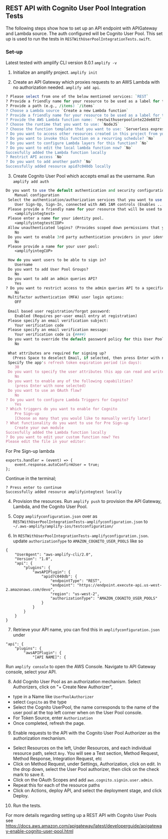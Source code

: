 ## REST API with Cognito User Pool Integration Tests

The following steps show how to set up an API endpoint with APIGateway and Lambda source. The auth configured will be Cognito User Pool. This set up is used to run the tests in `RESTWithUserPoolIntegrationTests.swift`.

### Set-up

Latest tested with amplify CLI version 8.0.1 `amplify -v`

1. Initialize an amplify project. `amplify init`

2. Create an API Gateway which proxies requests to an AWS Lambda with no authorization needed. `amplify add api`. 

```perl
? Please select from one of the below mentioned services: `REST`
? Provide a friendly name for your resource to be used as a label for this category in the project: `restAPI`
? Provide a path (e.g., /items) `/items`
? Choose a Lambda source `Create a new Lambda function`
? Provide a friendly name for your resource to be used as a label for this category in the project: `restwithuserpoolinte22de6072`
? Provide the AWS Lambda function name: `restwithuserpoolinte22de6072`
? Choose the runtime that you want to use: `NodeJS`
? Choose the function template that you want to use: `Serverless express function (Integration with Amazon API Gateway)`
? Do you want to access other resources created in this project from your Lambda function? `No`
? Do you want to invoke this function on a recurring schedule? `No`
? Do you want to configure Lambda layers for this function? `No`
? Do you want to edit the local lambda function now? `No`
Succesfully added the Lambda function locally
? Restrict API access `No`
? Do you want to add another path? `No`
Successfully added resource apid7c040db locally
```

3. Create Cognito User Pool which accepts email as the username. Run `amplify add auth`

```perl
Do you want to use the default authentication and security configuration? 
    Manual configuration
 Select the authentication/authorization services that you want to use: 
    User Sign-Up, Sign-In, connected with AWS IAM controls (Enables ...)
 Please provide a friendly name for your resource that will be used to label this category in the project: 
    <amplifyintegtest>
 Please enter a name for your identity pool. 
    <amplifyintegtestCIDP>
 Allow unauthenticated logins? (Provides scoped down permissions that you can control via AWS IAM) 
    No
 Do you want to enable 3rd party authentication providers in your identity pool? 
    No
 Please provide a name for your user pool: 
    <amplifyintegCUP>

 How do you want users to be able to sign in? 
    Username
 Do you want to add User Pool Groups? 
    No
 Do you want to add an admin queries API? 
    Yes
? Do you want to restrict access to the admin queries API to a specific Group 
    No
 Multifactor authentication (MFA) user login options: 
    OFF
 
 Email based user registration/forgot password: 
    Enabled (Requires per-user email entry at registration)
 Please specify an email verification subject: 
    Your verification code
 Please specify an email verification message: 
    Your verification code is {####}
 Do you want to override the default password policy for this User Pool? 
    No
 
 What attributes are required for signing up? 
   (Press Space to deselect Email, if selected, then press Enter with none selected)
 Specify the app's refresh token expiration period (in days): 
    30
 Do you want to specify the user attributes this app can read and write? 
    No
 Do you want to enable any of the following capabilities?
    (press Enter with none selected)
 Do you want to use an OAuth flow? 
    No
? Do you want to configure Lambda Triggers for Cognito? 
    Yes
? Which triggers do you want to enable for Cognito
    Pre Sign-up
    [Choose as many that you would like to manually verify later]
? What functionality do you want to use for Pre Sign-up 
    Create your own module
Succesfully added the Lambda function locally
? Do you want to edit your custom function now? Yes
Please edit the file in your editor: 
```

For Pre Sign-up lambda

```
exports.handler = (event) => {
    event.response.autoConfirmUser = true;
};
```

Continue in the terminal;

```
? Press enter to continue
Successfully added resource amplifyintegtest locally
```

4. Provision the resources. Run `amplify push` to provision the API Gateway, Lambda, and the Cognito User Pool.

5. Copy `amplifyconfiguration.json` over as `RESTWithUserPoolIntegrationTests-amplifyconfiguration.json` to `~/.aws-amplify/amplify-ios/testconfiguration/`

6. In `RESTWithUserPoolIntegrationTests-amplifyconfiguration.json`. update `authorizationType` to `AMAZON_COGNITO_USER_POOLS` like so
```
{
    "UserAgent": "aws-amplify-cli/2.0",
    "Version": "1.0",
    "api": {
        "plugins": {
            "awsAPIPlugin": {
                "apid7c040db": {
                    "endpointType": "REST",
                    "endpoint": "https://endpoint.execute-api.us-west-2.amazonaws.com/devo",
                    "region": "us-west-2",
                    "authorizationType": "AMAZON_COGNITO_USER_POOLS"
                }
            }
        }
    }
}

```

7. Retrieve your API name, you can find this in `amplifyconfiguration.json` under
```
"api": {
    "plugins": {
        "awsAPIPlugin": {
            "[API NAME]": {
```
Run `amplify console` to open the AWS Console. Navigate to API Gateway console, select your API. 

8. Add Cognito User Pool as an authorization mechanism. Select Authorizers, click on "+ Create New Authorizer", 
- type in a Name like `UserPoolAuthorizer`
- select `Cognito` as the type
- Select the Cognito UserPool, the name corresponds to the name of the user pool at the top left corner when on the User Pool console.
- For Token Source, enter `Authorization`
- Once completed, refresh the page.

9. Enable requests to the API with the Cognito User Pool Authorizer as the authorization mechanism. 
- Select Resources on the left, Under Resources, and each individual resource path, select `Any`. You will see a Test section, Method Request, Method Response, Integration Request, etc
- Click on Method Request, under Settings, Authorization, click on edit. In the drop down, select the User Pool authorizer, then click on the check mark to save it.
- Click on the OAuth Scopes and add `aws.cognito.signin.user.admin`. 
- Repeat this for each of the resource paths
- Click on Actions, deploy API, and select the deployment stage, and click Deploy.

10. Run the tests.


For more details regarding setting up a REST API with Cognito User Pools see  https://docs.aws.amazon.com/apigateway/latest/developerguide/apigateway-enable-cognito-user-pool.html
